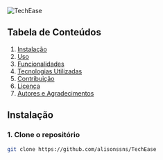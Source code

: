 ![TechEase](https://github.com/user-attachments/assets/c2d0584a-749a-4413-914d-7d3f7f0c4ad1)

## Tabela de Conteúdos

1. [Instalação](#instalação)
2. [Uso](#uso)
3. [Funcionalidades](#funcionalidades)
4. [Tecnologias Utilizadas](#tecnologias-utilizadas)
5. [Contribuição](#contribuição)
6. [Licença](#licença)
7. [Autores e Agradecimentos](#autores-e-agradecimentos)

## Instalação

### 1. Clone o repositório

```bash
git clone https://github.com/alisonssns/TechEase
